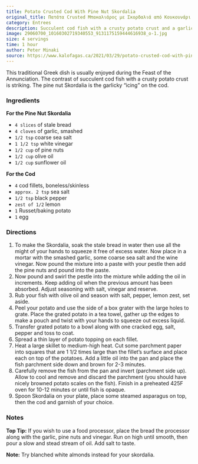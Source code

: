```yaml
---
title: Potato Crusted Cod With Pine Nut Skordalia
original_title: Πατάτα Crusted Μπακαλιάρος με Σκορδαλιά από Κουκουνάρι
category: Entrees
description: Succulent cod fish with a crusty potato crust and a garlicky pine nut skordalia. A traditional Greek dish usually enjoyed during the Feast of the Annunciation.
image: 29060700_10160302719340553_9131175159444616938_o-1.jpg
size: 4 servings
time: 1 hour
author: Peter Minaki
source: https://www.kalofagas.ca/2021/03/29/potato-crusted-cod-with-pine-nut-skordalia/
---
```


This traditional Greek dish is usually enjoyed during the Feast of the Annunciation. The contrast of succulent cod fish with a crusty potato crust is striking. The pine nut Skordalia is the garlicky “icing” on the cod.

### Ingredients

**For the Pine Nut Skordalia**
* `4 slices` of stale bread
* `4 cloves` of garlic, smashed
* `1/2 tsp` coarse sea salt
* `1 1/2 tsp` white vinegar
* `1/2 cup` of pine nuts
* `1/2 cup` olive oil
* `1/2 cup` sunflower oil

**For the Cod**
* `4` cod fillets, boneless/skinless
* `approx. 2 tsp` sea salt
* `1/2 tsp` black pepper
* `zest of 1/2` lemon
* `1` Russet/baking potato
* `1` egg

### Directions

1. To make the Skordalia, soak the stale bread in water then use all the might of your hands to squeeze it free of excess water. Now place in a mortar with the smashed garlic, some coarse sea salt and the wine vinegar. Now pound the mixture into a paste with your pestle then add the pine nuts and pound into the paste.
2. Now pound and swirl the pestle into the mixture while adding the oil in increments. Keep adding oil when the previous amount has been absorbed. Adjust seasoning with salt, vinegar and reserve.
3. Rub your fish with olive oil and season with salt, pepper, lemon zest, set aside.
4. Peel your potato and use the side of a box grater with the large holes to grate. Place the grated potato in a tea towel, gather up the edges to make a pouch and twist with your hands to squeeze out excess liquid.
5. Transfer grated potato to a bowl along with one cracked egg, salt, pepper and toss to coat.
6. Spread a thin layer of potato topping on each fillet.
7. Heat a large skillet to medium-high heat. Cut some parchment paper into squares that are 1 1/2 times large than the fillet’s surface and place each on top of the potatoes. Add a little oil into the pan and place the fish parchment side down and brown for 2-3 minutes.
8. Carefully remove the fish from the pan and invert (parchment side up). Allow to cool and remove and discard the parchment (you should have nicely browned potato scales on the fish). Finish in a preheated 425F oven for 10-12 minutes or until fish is opaque.
9. Spoon Skordalia on your plate, place some steamed asparagus on top, then the cod and garnish of your choice.

### Notes

**Top Tip:** If you wish to use a food processor, place the bread the processor along with the garlic, pine nuts and vinegar. Run on high until smooth, then pour a slow and stead stream of oil. Add salt to taste.

**Note:** Try blanched white almonds instead for your skordalia.